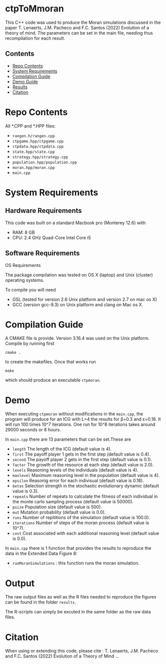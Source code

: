 # ctpToMmoran

This C++ code was used to produce the Moran simulations discussed in the paper T. Lenaerts, J.M. Pacheco and F.C. Santos (2022) Evolution of a theory of mind. 
The parameters can be set in the main file, needing thus recompilation for each result.

## Contents

- [Repo Contents](#repo-contents)
- [System Requirements](#system-requirements)
- [Compilation Guide](#compilation-guide)
- [Demo Guide](#demo)
- [Results](#demo)
- [Citation](#citation)
# Repo Contents

All *.CPP and *.HPP files:
- `rangen.h/rangen.cpp`
- `ctpgame.hpp/ctpgame.cpp`
- `ctpdata.hpp/ctpdata.cpp`
- `state.hpp/state.cpp`
- `strategy.hpp/strategy.cpp`
- `population.hpp/population.cpp`
- `moran.hpp/moran.cpp`
- `main.cpp`

# System Requirements

## Hardware Requirements

This code was built on a standard Macbook pro (Monterey 12.6) with 
- RAM: 8 GB
- CPU: 2.4 GHz Quad-Core Intel Core i5

## Software Requirements

OS Requirements

The package compilation was tested on OS X (laptop) and Unix (cluster) operating systems. 

To compile you will need
- GSL (tested for version 2.6 Unix platform and version 2.7 on mac os X) 
- GCC (version gcc-9.3) on Unix platform and clang on Mac os X.

# Compilation Guide
A CMAKE file is provide. Version 3.16.4 was used on the Unix platform. 
Compile by running first
```
cmake .
```
 to create the makefiles.  Once that works run 
```
make
```
which should produce an executable `ctpmoran`. 


# Demo
When executing `ctpmoran` without modifications in the `main.cpp`, the program will produce for an ICG with L=4 the results for β=0.3 and ε=0.18. It will run 100 times 10^7 iterations. One run for 10^8 iterations takes around 29000 seconds or 8 hours.

In `main.cpp` there are 13 parameters that can be set.These are
- `length` The length of the ICG (default value is 4).
- `first` The payoff player 1 gets in the first step (default value is 0.4).
- `second` The payoff player 2 gets in the first step (default value is 0.1).
- `factor` The growth of the resource at each step (default value is 2.0).
- `levels` Reasoning levels of the individuals (default value is 4).
- `maxlevel` Maximum reasoning level in the population (default value is 4).
- `epsilon` Reasonig error for each indivisual (default value is 0.18).
- `betas` Selection strength in the stochastic evolutionary dynamic (default value is 0.3).
- `repeats` Number of repeats to calculate the fitness of each individual in the monte carlo sampling process (default value is 50000).
- `psize` Population size (default value is 500).
- `mut` Mutation probability (default value is 0.0).
- `runs` Number of repititions of the simulation (default value is 100.0).
- `iterations` Number of steps of the moran process (default value is 10^7).
- `cost` Cost associated with each additional reasoning level (default value is 0.0).


In `main.cpp` there is 1 function that provides the results  to reproduce the data in the Extended Data Figure 8:
- `runMoranSimulations` : this function runs the moran simulation. 

# Output 
The raw output files as well as the R files needed to reproduce the figures can be found in the folder `results`.

The R-scripts can simply be excuted in the same folder as the raw data files.

# Citation

When using or extending this code, please cite :
T. Lenaerts, J.M. Pacheco and F.C. Santos (2022) Evolution of a Theory of Mind ...
